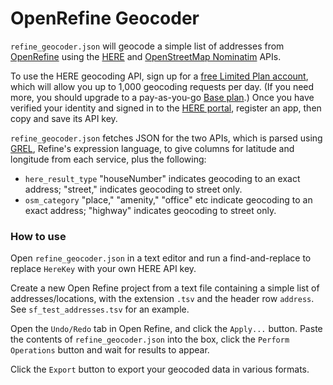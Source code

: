 # OpenRefine Geocoder

`refine_geocoder.json` will geocode a simple list of addresses from [OpenRefine](https://openrefine.org/) using the [HERE](https://www.here.com/docs/bundle/geocoding-and-search-api-developer-guide/page/topics/quick-start.html) and [OpenStreetMap Nominatim](https://nominatim.org/release-docs/latest/api/Search/) APIs.

To use the HERE geocoding API, sign up for a [free Limited Plan account](https://platform.here.com/portal/sign-up?step=verify-identity&aid=www.here.com-hero-pricing), which will allow you up to 1,000 geocoding requests per day. (If you need more, you should upgrade to a pay-as-you-go [Base plan](https://www.here.com/get-started/pricing).) Once you have verified your identity and signed in to the [HERE portal](https://platform.here.com/portal/), register an app, then copy and save its API key.

`refine_geocoder.json` fetches JSON for the two APIs, which is parsed using [GREL](https://openrefine.org/docs/manual/grel), Refine's expression language, to give columns for latitude and longitude from each service, plus the following:

-   `here_result_type` "houseNumber" indicates geocoding to an exact address; "street," indicates geocoding to street only.
-   `osm_category` "place," "amenity," "office" etc indicate geocoding to an exact address; "highway" indicates geocoding to street only.

### How to use

Open `refine_geocoder.json` in a text editor and run a find-and-replace to replace `HereKey` with your own HERE API key.

Create a new Open Refine project from a text file containing a simple list of addresses/locations, with the extension `.tsv` and the header row `address`. See `sf_test_addresses.tsv` for an example.

Open the `Undo/Redo` tab in Open Refine, and click the `Apply...` button. Paste the contents of `refine_geocoder.json` into the box, click the `Perform Operations` button and wait for results to appear.

Click the `Export` button to export your geocoded data in various formats.
